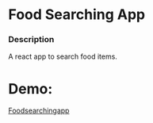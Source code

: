 # Food Searching App


### Description

A react app to search food items. 




# Demo:
[Foodsearchingapp]() 


